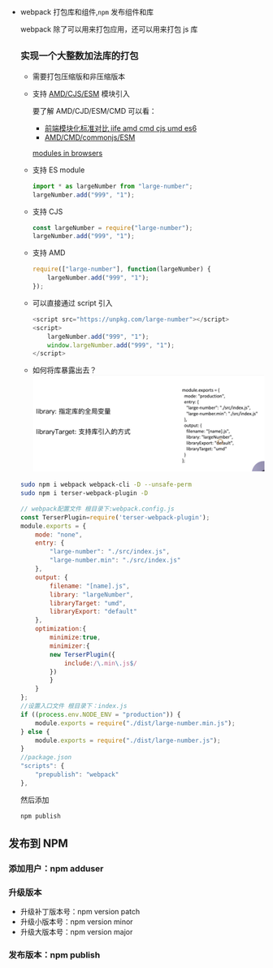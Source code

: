 -   webpack 打包库和组件,`npm` 发布组件和库

    webpack 除了可以用来打包应用，还可以用来打包 js 库

    ## `实现一个大整数加法库的打包`

    -   需要打包压缩版和非压缩版本
    -   支持 [AMD/CJS/ESM](https://zhuanlan.zhihu.com/p/26567790) 模块引入

        要了解 AMD/CJD/ESM/CMD
        可以看：

        -   [前端模块化标准对比 iife amd cmd cjs umd es6](https://blog.whyoop.com/2018/08/01/js-modules/)
        -   [AMD/CMD/commonjs/ESM](https://blog.csdn.net/qq_37109325/article/details/79392481)

        [modules in browsers](https://jakearchibald.com/2017/es-modules-in-browsers/)

    -   支持 ES module

        ```javascript
        import * as largeNumber from "large-number";
        largeNumber.add("999", "1");
        ```

    -   支持 CJS

        ```javascript
        const largeNumber = require("large-number");
        largeNumber.add("999", "1");
        ```

    -   支持 AMD

        ```javascript
        require(["large-number"], function(largeNumber) {
            largeNumber.add("999", "1");
        });
        ```

    -   可以直接通过 script 引入

        ```javascript
        <script src="https://unpkg.com/large-number"></script>
        <script>
            largeNumber.add("999", "1");
            window.largeNumber.add("999", "1");
        </script>
        ```

    -   如何将库暴露出去？
        ![](./document/1567069185911.jpg)

    ```bash
    sudo npm i webpack webpack-cli -D --unsafe-perm
    sudo npm i terser-webpack-plugin -D
    ```

    ```javascript
    // webpack配置文件 根目录下:webpack.config.js
    const TerserPlugin=require('terser-webpack-plugin');
    module.exports = {
        mode: "none",
        entry: {
            "large-number": "./src/index.js",
            "large-number.min": "./src/index.js"
        },
        output: {
            filename: "[name].js",
            library: "largeNumber",
            libraryTarget: "umd",
            libraryExport: "default"
        },
        optimization:{
            minimize:true,
            minimizer:{
            new TerserPlugin({
                include:/\.min\.js$/
            })
            }
        }
    };
    //设置入口文件 根目录下：index.js
    if ((process.env.NODE_ENV = "production")) {
        module.exports = require("./dist/large-number.min.js");
    } else {
        module.exports = require("./dist/large-number.js");
    }
    //package.json
    "scripts": {
        "prepublish": "webpack"
    },
    ```

    然后添加

    ```bash
    npm publish
    ```

## 发布到 NPM

### 添加用户：npm adduser

### 升级版本

-   升级补丁版本号：npm version patch
-   升级小版本号：npm version minor
-   升级大版本号：npm version major

### 发布版本：npm publish
